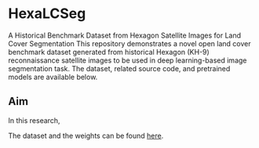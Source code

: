 # HexaLCSeg
A Historical Benchmark Dataset from Hexagon Satellite Images for Land Cover Segmentation 
This repository demonstrates a novel open land cover benchmark dataset generated from historical Hexagon (KH-9) reconnaissance satellite images to be used in deep learning-based image segmentation task. 
The dataset, related source code, and pretrained models are available below.


Aim
---------------------

In this research, 

The dataset and the weights can be found [here](https://drive.google.com/drive).

